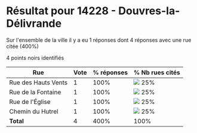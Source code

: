 # Résultat pour 14228 - Douvres-la-Délivrande

Sur l'ensemble de la ville il y a eu 1 réponses dont 4 réponses avec une rue citée (400%)

4 points noirs identifiés

| Rue | Vote | % réponses | % Nb rues cités|
|-----|------|------------|----------------|
| Rue des Hauts Vents | 1 | 100% | <img src="../../img/bar_25.gif" />&nbsp;25%|
| Rue de la Fontaine | 1 | 100% | <img src="../../img/bar_25.gif" />&nbsp;25%|
| Rue de l'Église | 1 | 100% | <img src="../../img/bar_25.gif" />&nbsp;25%|
| Chemin du Hutrel | 1 | 100% | <img src="../../img/bar_25.gif" />&nbsp;25%|
| **Total** | 4 | 400% | 100%|
